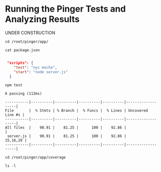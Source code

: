 # Running the Pinger Tests and Analyzing Results

UNDER CONSTRUCTION

`cd /root/pinger/app/`

`cat package.json`

```json

 "scripts": {
    "test": "nyc mocha",
    "start": "node server.js"
  }
```

`npm test`



```text
6 passing (113ms)

-----------|----------|----------|----------|----------|-------------------|
File       |  % Stmts | % Branch |  % Funcs |  % Lines | Uncovered Line #s |
-----------|----------|----------|----------|----------|-------------------|
All files  |    90.91 |    81.25 |      100 |    92.86 |                   |
 server.js |    90.91 |    81.25 |      100 |    92.86 |          15,16,29 |
-----------|----------|----------|----------|----------|-------------------|
```

`cd /root/pinger/app/coverage`

`ls -l`